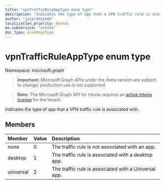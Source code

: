 ```yaml
---
title: "vpnTrafficRuleAppType enum type"
description: "Indicates the type of app that a VPN traffic rule is associated with."
author: "jaiprakashmb"
localization_priority: Normal
ms.subservice: "intune"
doc_type: enumPageType
---
```


# vpnTrafficRuleAppType enum type

Namespace: microsoft.graph
> **Important:** Microsoft Graph APIs under the /beta version are subject to change; production use is not supported.

> **Note:** The Microsoft Graph API for Intune requires an [active Intune license](https://go.microsoft.com/fwlink/?linkid=839381) for the tenant.


Indicates the type of app that a VPN traffic rule is associated with.

## Members
|Member|Value|Description|
|:---|:---|:---|
|none|0|The traffic rule is not associated with an app.|
|desktop|1|The traffic rule is associated with a desktop app.|
|universal|2|The traffic rule is associated with a Universal app.|
